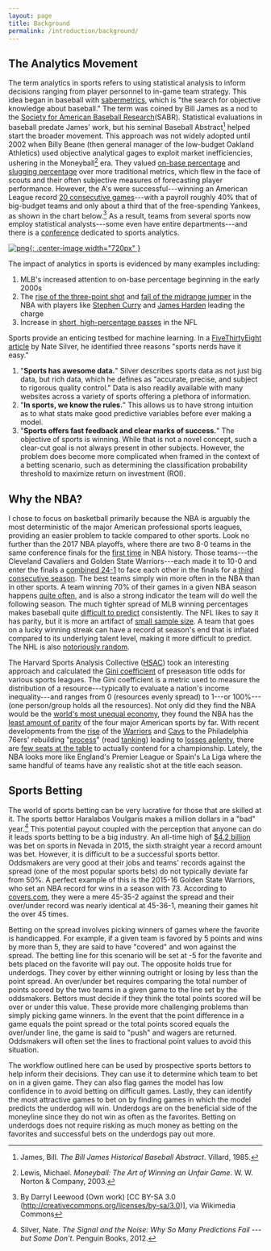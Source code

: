 ```yaml
---
layout: page
title: Background
permalink: /introduction/background/
---
```


## The Analytics Movement

The term analytics in sports refers to using statistical analysis to inform decisions ranging from player personnel to in-game team strategy. This idea began in baseball with [sabermetrics](http://sabr.org/sabermetrics), which is "the search for objective knowledge about baseball." The term was coined by Bill James as a nod to the [Society for American Baseball Research](http://sabr.org/)(SABR). Statistical evaluations in baseball predate James' work, but his seminal Baseball Abstract[^1] helped start the broader movement. This approach was not widely adopted until 2002 when Billy Beane (then general manager of the low-budget Oakland Athletics) used objective analytical gages to exploit market inefficiencies, ushering in the Moneyball[^2] era. They valued [on-base percentage](http://grantland.com/features/the-economics-moneyball/) and [slugging percentage](http://thesportjournal.org/article/an-examination-of-the-moneyball-theory-a-baseball-statistical-analysis/) over more traditional metrics, which flew in the face of scouts and their often subjective measures of forecasting player performance. However, the A's were successful---winning an American League record [20 consecutive games](http://www.sbnation.com/2012/8/19/3250200/ten-year-anniversary-athletics-20-game-winning-streak-hatteberg-moneyball)---with a payroll roughly 40% that of big-budget teams and only about a third that of the free-spending Yankees, as shown in the chart below.[^3] As a result, teams from several sports now employ statistical analysts---some even have entire departments---and there is a [conference](http://www.sloansportsconference.com/) dedicated to sports analytics.

[![png](https://upload.wikimedia.org/wikipedia/commons/a/ae/MONEYBALLchart.png){: .center-image width="720px" }](https://en.wikipedia.org/wiki/Moneyball)

The impact of analytics in sports is evidenced by many examples including:

1.  MLB's increased attention to on-base percentage beginning in the early 2000s
2.  The [rise of the three-point shot](https://bballbreakdown.com/2016/12/16/the-nba-3-point-revolution/) and [fall of the midrange jumper](http://grantland.com/the-triangle/the-nbas-next-shooting-revolution-has-already-been-televised/) in the NBA with players like [Stephen Curry](http://fivethirtyeight.com/features/stephen-curry-is-the-revolution/) and [James Harden](https://fivethirtyeight.com/features/james-harden-gets-fouled-on-3s-more-than-any-nba-team/) leading the charge
3.  Increase in [short, high-percentage passes](https://fivethirtyeight.com/features/running-backs-are-finally-getting-paid-what-theyre-worth/) in the NFL

Sports provide an enticing testbed for machine learning. In a [FiveThirtyEight article](https://fivethirtyeight.com/features/rich-data-poor-data/) by Nate Silver, he identified three reasons "sports nerds have it easy."

1.  "**Sports has awesome data.**" Silver describes sports data as not just big data, but rich data, which he defines as "accurate, precise, and subject to rigorous quality control." Data is also readily available with many websites across a variety of sports offering a plethora of information.
2.  "**In sports, we know the rules.**" This allows us to have strong intuition as to what stats make good predictive variables before ever making a model.
3.  "**Sports offers fast feedback and clear marks of success.**" The objective of sports is winning. While that is not a novel concept, such a clear-cut goal is not always present in other subjects. However, the problem does become more complicated when framed in the context of a betting scenario, such as determining the classification probability threshold to maximize return on investment (ROI).

## Why the NBA?

I chose to focus on basketball primarily because the NBA is arguably the most deterministic of the major American professional sports leagues, providing an easier problem to tackle compared to other sports. Look no further than the 2017 NBA playoffs, where there are two 8-0 teams in the same conference finals for the [first time](http://www.miamiherald.com/sports/spt-columns-blogs/greg-cote/article150421892.html) in NBA history. Those teams---the Cleveland Cavaliers and Golden State Warriors---each made it to 10-0 and enter the finals a [combined 24-1](http://www.basketball-reference.com/playoffs/NBA_2017.html) to face each other in the finals for a [third consecutive season](https://fivethirtyeight.com/features/the-cavs-and-warriors-might-be-doing-this-finals-thing-for-a-long-time/). The best teams simply win more often in the NBA than in other sports. A team winning 70% of their games in a given NBA season happens [quite often](http://vizual-statistix.tumblr.com/post/66117099636/edit-due-to-numerous-requests-for-the-addition), and is also a strong indicator the team will do well the following season. The much tighter spread of MLB winning percentages makes baseball quite [difficult to predict](https://fivethirtyeight.com/features/the-imperfect-pursuit-of-a-perfect-baseball-forecast/) consistently. The NFL likes to say it has parity, but it is more an artifact of [small sample size](http://www.sloansportsconference.com/mit_news/exploring-consistency-in-professional-sports-how-the-nfls-parity-is-somewhat-of-a-hoax/). A team that goes on a lucky winning streak can have a record at season's end that is inflated compared to its underlying talent level, making it more difficult to predict. The NHL is also [notoriously random](https://fivethirtyeight.com/features/a-home-playoff-game-is-a-big-advantage-unless-you-play-hockey/).

The Harvard Sports Analysis Collective ([HSAC](http://harvardsportsanalysis.org/)) took an interesting approach and calculated the [Gini coefficient](https://en.wikipedia.org/wiki/Gini_coefficient) of preseason title odds for various sports leagues. The Gini coefficient is a metric used to measure the distribution of a resource---typically to evaluate a nation's income inequality---and ranges from 0 (resources evenly spread) to 1---or 100%---(one person/group holds all the resources). Not only did they find the NBA would be the [world's most unequal economy](http://harvardsportsanalysis.org/2016/10/distribution-of-nba-title-odds-would-be-worlds-most-unequal-economy/), they found the NBA has the [least amount of parity](http://harvardsportsanalysis.org/2016/12/which-sports-league-has-the-most-parity/) of the four major American sports by far. With recent developments from the [rise](https://fivethirtyeight.com/features/last-years-warriors-werent-the-best-ever-but-this-years-might-be/) of the [Warriors](http://grantland.com/the-triangle/golden-state-warriors-illustrated/) and [Cavs](http://fivethirtyeight.com/features/the-cavs-are-obliterating-the-eastern-conference/) to the Philadelphia 76ers' rebuilding "[process](http://www.espn.com/nba/story/_/id/12318808/the-philadelphia-76ers-radical-guide-winning)" (read [tanking](http://fivethirtyeight.com/features/the-76ers-would-be-the-worst-expansion-team-in-modern-nba-history/)) leading to [losses aplenty](https://www.si.com/nba/2015/11/27/philadelphia-76ers-set-record-27th-straight-loss-wrong-side-of-history), there are [few seats at the table](http://grantland.com/the-triangle/our-annual-tiers-of-the-nba/) to actually contend for a championship. Lately, the NBA looks more like England's Premier League or Spain's La Liga where the same handful of teams have any realistic shot at the title each season.

## Sports Betting

The world of sports betting can be very lucrative for those that are skilled at it. The sports bettor Haralabos Voulgaris makes a million dollars in a "bad" year.[^4] This potential payout coupled with the perception that anyone can do it leads sports betting to be a big industry. An all-time high of [$4.2 billion](http://www.espn.com/chalk/story/_/id/17892685/the-future-sports-betting-how-sports-betting-legalized-united-states-the-marketplace-look-like) was bet on sports in Nevada in 2015, the sixth straight year a record amount was bet. However, it is difficult to be a successful sports bettor. Oddsmakers are very good at their jobs and teams' records against the spread (one of the most popular sports bets) do not typically deviate far from 50%. A perfect example of this is the 2015-16 Golden State Warriors, who set an NBA record for wins in a season with 73. According to [covers.com](http://www.covers.com/pageLoader/pageLoader.aspx?page=/data/nba/standings/2015-2016/sortable/standings_wins.html), they were a mere 45-35-2 against the spread and their over/under record was nearly identical at 45-36-1, meaning their games hit the over 45 times.

Betting on the spread involves picking winners of games where the favorite is handicapped. For example, if a given team is favored by 5 points and wins by more than 5, they are said to have "covered" and won against the spread. The betting line for this scenario will be set at -5 for the favorite and bets placed on the favorite will pay out. The opposite holds true for underdogs. They cover by either winning outright or losing by less than the point spread. An over/under bet requires comparing the total number of points scored by the two teams in a given game to the line set by the oddsmakers. Bettors must decide if they think the total points scored will be over or under this value. These provide more challenging problems than simply picking game winners. In the event that the point difference in a game equals the point spread or the total points scored equals the over/under line, the game is said to "push" and wagers are returned. Oddsmakers will often set the lines to fractional point values to avoid this situation.

The workflow outlined here can be used by prospective sports bettors to help inform their decisions. They can use it to determine which team to bet on in a given game. They can also flag games the model has low confidence in to avoid betting on difficult games. Lastly, they can identify the most attractive games to bet on by finding games in which the model predicts the underdog will win. Underdogs are on the beneficial side of the moneyline since they do not win as often as the favorites. Betting on underdogs does not require risking as much money as betting on the favorites and successful bets on the underdogs pay out more.

[^1]: James, Bill. *The Bill James Historical Baseball Abstract*. Villard, 1985.

[^2]: Lewis, Michael. *Moneyball: The Art of Winning an Unfair Game*. W. W. Norton & Company, 2003.

[^3]: By Darryl Leewood (Own work) [CC BY-SA 3.0 (http://creativecommons.org/licenses/by-sa/3.0)], via Wikimedia Commons

[^4]: Silver, Nate. *The Signal and the Noise: Why So Many Predictions Fail --- but Some Don't*. Penguin Books, 2012.
